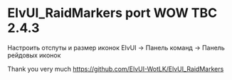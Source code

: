 #  ElvUI_RaidMarkers port WOW TBC 2.4.3 
 
Настроить отспуты и размер иконок 
ElvUI -> Панель команд -> Панель рейдовых иконок 

 Thank you very much
https://github.com/ElvUI-WotLK/ElvUI_RaidMarkers

